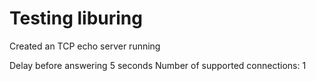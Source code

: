 # Testing liburing

Created an TCP echo server running

Delay before answering 5 seconds
Number of supported connections: 1
